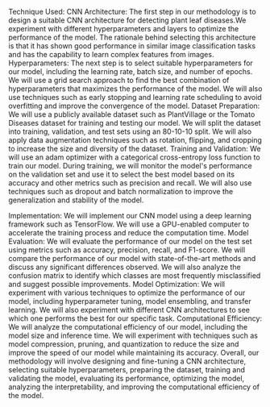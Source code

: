 Technique Used:
CNN Architecture:
The first step in our methodology is to design a suitable CNN architecture for detecting
plant leaf diseases.We experiment with different hyperparameters and layers to optimize
the performance of the model. The rationale behind selecting this architecture is that it
has shown good performance in similar image classification tasks and has the capability
to learn complex features from images.
Hyperparameters:
The next step is to select suitable hyperparameters for our model, including the learning
rate, batch size, and number of epochs. We will use a grid search approach to find the
best combination of hyperparameters that maximizes the performance of the model. We
will also use techniques such as early stopping and learning rate scheduling to avoid
overfitting and improve the convergence of the model.
Dataset Preparation:
We will use a publicly available dataset such as PlantVillage or the Tomato Diseases
dataset for training and testing our model. We will split the dataset into training,
validation, and test sets using an 80-10-10 split. We will also apply data augmentation
techniques such as rotation, flipping, and cropping to increase the size and diversity of
the dataset.
Training and Validation:
We will use an adam optimizer with a categorical cross-entropy loss function to train our
model. During training, we will monitor the model's performance on the validation set
and use it to select the best model based on its accuracy and other metrics such as
precision and recall. We will also use techniques such as dropout and batch normalization
to improve the generalization and stability of the model.

Implementation:
We will implement our CNN model using a deep learning framework such as
TensorFlow. We will use a GPU-enabled computer to accelerate the training process and
reduce the computation time.
Model Evaluation:
We will evaluate the performance of our model on the test set using metrics such as
accuracy, precision, recall, and F1-score. We will compare the performance of our model
with state-of-the-art methods and discuss any significant differences observed. We will
also analyze the confusion matrix to identify which classes are most frequently
misclassified and suggest possible improvements.
Model Optimization:
We will experiment with various techniques to optimize the performance of our model,
including hyperparameter tuning, model ensembling, and transfer learning. We will also
experiment with different CNN architectures to see which one performs the best for our
specific task.
Computational Efficiency:
We will analyze the computational efficiency of our model, including the model size and
inference time. We will experiment with techniques such as model compression, pruning,
and quantization to reduce the size and improve the speed of our model while
maintaining its accuracy.
Overall, our methodology will involve designing and fine-tuning a CNN architecture,
selecting suitable hyperparameters, preparing the dataset, training and validating the
model, evaluating its performance, optimizing the model, analyzing the interpretability,
and improving the computational efficiency of the model.
